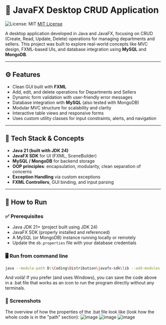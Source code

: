# 🎯 JavaFX Desktop CRUD Application

![License: MIT](https://img.shields.io/badge/License-MIT-yellow.svg)
[MIT License](https://github.com/PeeterDalVitt/workshop-javafx-jdbc/blob/master/LICENSE)

A desktop application developed in Java and JavaFX, focusing on CRUD (Create, Read, Update, Delete) operations for managing departments and sellers. This project was built to explore real-world concepts like MVC design, FXML-based UIs, and database integration using **MySQL** and **MongoDB**.

---

## ⚙️ Features

- Clean GUI built with **FXML**
- Add, edit, and delete operations for Departments and Sellers
- Dynamic form validation with user-friendly error messages
- Database integration with **MySQL** (also tested with MongoDB)
- Modular MVC structure for scalability and clarity
- Interactive table views and responsive forms
- Uses custom utility classes for input constraints, alerts, and navigation

---

## 🧠 Tech Stack & Concepts

- **Java 21 (built with JDK 24)**
- **JavaFX SDK** for UI (FXML, SceneBuilder)
- **MySQL / MongoDB** for backend storage
- **OOP principles**: encapsulation, modularity, clean separation of concerns
- **Exception Handling** via custom exceptions
- **FXML Controllers**, GUI binding, and input parsing

---

## 🚀 How to Run

### ✅ Prerequisites

- Java JDK 21+ (project built using JDK 24)
- JavaFX SDK (properly installed and referenced)
- A MySQL (or MongoDB) instance running locally or remotely
- Update the `db.properties` file with your database credentials

### 🖥️ Run from command line

```bash
java --module-path D:\Coding\Distribution\javafx-sdk\lib --add-modules javafx.controls,javafx.fxml -cp workshop-javafx-jdbc.jar application.Main
```
And voilà! If you prefer (and uses Windows), you can save the code above in a .bat file that works as an icon to run the program directly without any terminals.

### 🙏 Screenshots

The overview of how the properties of the .bat file look like (look how the whole code is in the "path" section):
![image](https://github.com/user-attachments/assets/47d3e5f4-da4d-4612-9a8f-0b61f88e741d)
![image](https://github.com/user-attachments/assets/b006843a-0640-4dfd-ad98-94a5abc1b5d1)
![image](https://github.com/user-attachments/assets/4c99ce34-18a4-47dc-bd96-574aafe14b1f)


